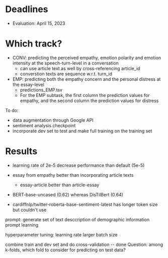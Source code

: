 # Deadlines
- Evaluation: April 15, 2023

# Which track?
- CONV: predicting the perceived empathy, emotion polarity and emotion intensity at the speech-turn-level in a conversation
    - can use article text as well by cross-referencing article_id
    - converstion texts are sequence w.r.t. turn_id
- EMP: predicting both the empathy concern and the personal distress at the essay-level
    - predictions_EMP.tsv
    - For the EMP subtask, the first column the prediction values for empathy, and the second column the prediction values for distress

To do:
- data augmentation through Google API
- sentiment analysis checkpoint
- incorporate dev set to test and make full training on the training set

# Results
- learning rate of 2e-5 decrease performance than default (5e-5)
- essay from empathy better than incorporating article texts
    - essay-article better than article-essay
- BERT-base-uncased (0.62) whereas DisTilBert (0.64)


- cardiffnlp/twitter-roberta-base-sentiment-latest has longer token size but couldn't use


prompt: generate set of text desccription of demographic information
prompt learning

hyperparameter tuning:
learning rate
larger batch size

combine train and dev set and do cross-validation -- done
Question: among k-folds, which fold to consider for predicting on test data?
